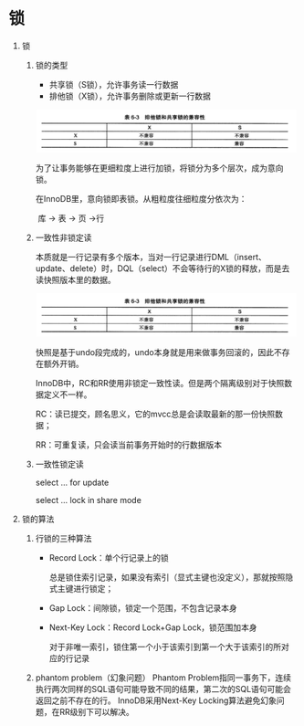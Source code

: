 # 锁 

1. 锁

   1. 锁的类型

      * 共享锁（S锁），允许事务读一行数据
      * 排他锁（X锁），允许事务删除或更新一行数据

      ![avatar](./pic/排他锁和共享锁的兼容性.png)  

      为了让事务能够在更细粒度上进行加锁，将锁分为多个层次，成为意向锁。

      在InnoDB里，意向锁即表锁。从粗粒度往细粒度分依次为：

      ​																库 -> 表 -> 页 ->行  

   2. 一致性非锁定读  

      本质就是一行记录有多个版本，当对一行记录进行DML（insert、update、delete）时，DQL（select）不会等待行的X锁的释放，而是去读快照版本里的数据。

      ![avatar](./pic/排他锁和共享锁的兼容性.png)  

      快照是基于undo段完成的，undo本身就是用来做事务回滚的，因此不存在额外开销。

      

      InnoDB中，RC和RR使用非锁定一致性读。但是两个隔离级别对于快照数据定义不一样。

      RC：读已提交，顾名思义，它的mvcc总是会读取最新的那一份快照数据；

      RR：可重复读，只会读当前事务开始时的行数据版本  

   3. 一致性锁定读  

      select ... for update  

      select ... lock in share mode

2. 锁的算法  

   1. 行锁的三种算法  

      + Record Lock：单个行记录上的锁

        总是锁住索引记录，如果没有索引（显式主键也没定义），那就按照隐式主键进行锁定；

      + Gap Lock：间隙锁，锁定一个范围，不包含记录本身

      + Next-Key Lock：Record Lock+Gap Lock，锁范围加本身  

        对于非唯一索引，锁住第一个小于该索引到第一个大于该索引的所对应的行记录

   2. phantom problem（幻象问题）
      Phantom Problem指同一事务下，连续执行两次同样的SQL语句可能导致不同的结果，第二次的SQL语句可能会返回之前不存在的行。
      InnoDB采用Next-Key Locking算法避免幻象问题，在RR级别下可以解决。

   

   

